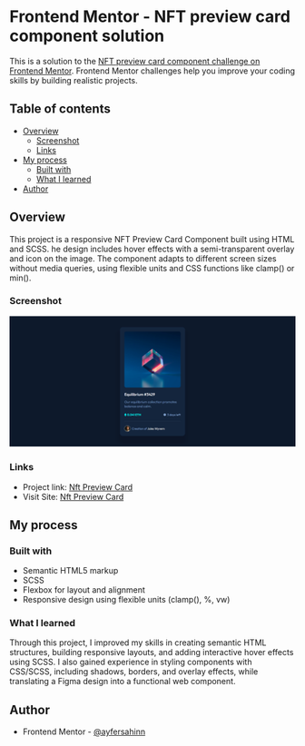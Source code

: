 # Frontend Mentor - NFT preview card component solution

This is a solution to the [NFT preview card component challenge on Frontend Mentor](https://www.frontendmentor.io/challenges/nft-preview-card-component-SbdUL_w0U). Frontend Mentor challenges help you improve your coding skills by building realistic projects.

## Table of contents

- [Overview](#overview)
  - [Screenshot](#screenshot)
  - [Links](#links)
- [My process](#my-process)
  - [Built with](#built-with)
  - [What I learned](#what-i-learned)
- [Author](#author)

## Overview

This project is a responsive NFT Preview Card Component built using HTML and SCSS. he design includes hover effects with a semi-transparent overlay and icon on the image. The component adapts to different screen sizes without media queries, using flexible units and CSS functions like clamp() or min().

### Screenshot

![](nft-preview-card-ss.png)

### Links

- Project link: [Nft Preview Card](https://github.com/ayfersahinn/frontend-mentor-projects/tree/main/nft-preview-card-component-main)
- Visit Site: [Nft Preview Card](https://ayfersahinn.github.io/frontend-mentor-projects/nft-preview-card-component-main/)

## My process

### Built with

- Semantic HTML5 markup
- SCSS
- Flexbox for layout and alignment
- Responsive design using flexible units (clamp(), %, vw)

### What I learned

Through this project, I improved my skills in creating semantic HTML structures, building responsive layouts, and adding interactive hover effects using SCSS. I also gained experience in styling components with CSS/SCSS, including shadows, borders, and overlay effects, while translating a Figma design into a functional web component.

## Author

- Frontend Mentor - [@ayfersahinn](https://www.frontendmentor.io/profile/ayfersahinn)
